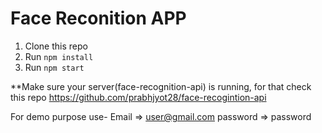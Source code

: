 # Face Reconition APP 

1. Clone this repo
2. Run `npm install`
3. Run `npm start`

**Make sure your server(face-recognition-api) is running, for that check this repo https://github.com/prabhjyot28/face-recogintion-api

For demo purpose use-
Email => user@gmail.com
password => password
